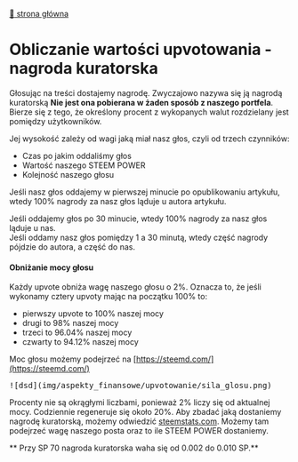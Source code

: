 [:rocket:  strona główna](/?id=podstawowe-informacje-o-steemit)

Obliczanie wartości upvotowania - nagroda kuratorska
====


Głosując na treści dostajemy nagrodę. Zwyczajowo nazywa się ją nagrodą kuratorską **Nie jest ona pobierana w żaden sposób z naszego portfela**. Bierze się z tego, że określony procent z wykopanych walut rozdzielany jest pomiędzy użytkowników.

Jej wysokość zależy od wagi jaką miał nasz głos, czyli od trzech czynników: 

 * Czas po jakim oddaliśmy głos
 * Wartość naszego STEEM POWER
 * Kolejność naszego głosu
 
Jeśli nasz głos oddajemy w pierwszej minucie po opublikowaniu artykułu, wtedy 100% nagrody za nasz głos ląduje u autora artykułu.  

Jeśli oddajemy głos po 30 minucie, wtedy 100% nagrody za nasz głos ląduje u nas.  
Jeśli oddamy nasz głos pomiędzy 1 a 30 minutą, wtedy część nagrody pójdzie do autora, a część do nas.  


#### Obniżanie mocy głosu

Każdy upvote obniża wagę naszego głosu o 2%. Oznacza to, że jeśli wykonamy cztery upvoty mając na początku 100% to:

 * pierwszy upvote to 100% naszej mocy
 * drugi to 98% naszej mocy
 * trzeci to 96.04% naszej mocy
 * czwarty to 94.12% naszej mocy
 
Moc głosu możemy podejrzeć na  [https://steemd.com/](https://steemd.com/)

<kbd>
    ![dsd](img/aspekty_finansowe/upvotowanie/sila_glosu.png)
</kbd>

Procenty nie są okrągłymi liczbami, ponieważ 2% liczy się od aktualnej mocy.
Codziennie regeneruje się około 20%.
Aby zbadać jaką dostaniemy nagrodę kuratorską, możemy odwiedzić [steemstats.com](https://steemstats.com).
Możemy tam podejrzeć wagę naszego posta oraz to ile STEEM POWER dostaniemy.  

** Przy SP 70 nagroda kuratorska waha się od 0.002 do 0.010 SP.**



